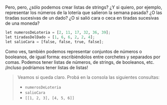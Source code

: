 Pero, pero, ¿sólo podemos crear listas de strings? ¿Y si quiero, por ejemplo, representar los números de la lotería que salieron la semana pasada? ¿O las tiradas sucesivas de un dado? ¿O si salió cara o ceca en tiradas sucesivas de una moneda?

```python
let numerosDeLoteria = [2, 11, 17, 32, 36, 39];
let tiradasDelDado = [1, 6, 6, 2, 2, 4];
let salioCara = [false, false, true, false];
```

Como ves, también podemos representar conjuntos de números o booleanos, de igual forma: escribiéndolos entre corchetes y separados por comas. Podemos tener listas de números, de strings, de booleanos, etc. ¡Incluso podríamos tener listas de listas!

> Veamos si queda claro. Probá en la consola las siguientes consultas:
>
> * `numerosDeLoteria`
> * `salioCara`
> * `[[1, 2, 3], [4, 5, 6]]`



